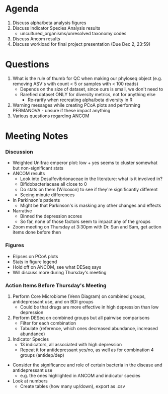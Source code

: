 # Agenda
1. Discuss alpha/beta analysis figures
2. Discuss Indicator Species Analysis results
    - uncultured_organisms/unresolved taxonomy codes 
3. Discuss Ancom results
4. Discuss workload for final project presentation (Due Dec 2, 23:59)

# Questions 
1. What is the rule of thumb for QC when making our phyloseq object (e.g. removing ASV's with count < 5 or samples with < 100 reads)
    - Depends on the size of dataset, since ours is small, we don't need to
    - Rarefied dataset ONLY for diversity metrics, not for anything else
        - Re-rarify when recreating alpha/beta diversity in R
3. Warning messages while creating PCoA plots and performing PERMANOVA - unsure if these impact anything
4. Various questions regarding ANCOM

# Meeting Notes
### Discussion
- Weighted Unifrac emperor plot: low + yes seems to cluster somewhat but non-significant stats
- ANCOM results
    - Look into Desulfovibrionaceae in the literature: what is it involved in?
    - Bifidobacteriaceae all close to 0
    - Do stats on them (Wilcoxon) to see if they're significantly different
    - Seeing minute differences
- In Parkinson's patients
    - Might be that Parkinson's is masking any other changes and effects
- Narrative
    - Binned the depression scores
    - So far, none of those factors seem to impact any of the groups
- Zoom meeting on Thursday at 3:30pm with Dr. Sun and Sam, get action items done before then
### Figures
- Elipses on PCoA plots
- Stats in figure legend
- Hold off on ANCOM, see what DESeq says
- Will discuss more during Thursday's meeting
### Action Items Before Thursday's Meeting
1. Perform Core Microbiome (Venn Diagram) on combined groups, antidepressant use, and on BDI groups
    - Could be that drugs are more effective in high depression than low depression
2. Perform DESeq on combined groups but all pairwise comparisons
    - Filter for each combination
    - Tabulate (reference, which ones decreased abundance, increased abundance)
3. Indicator Species
    - 13 indicators, all associated with high depression
    - Repeat it for antidepressant yes/no, as well as for combination 4 groups (antidep/dep)
- Consider the significance and role of certain bacteria in the disease and antidepressant use
    - e.g. the ones highlighted in ANCOM and indicator species
- Look at numbers
    - Create tables (how many up/down), export as .csv
  
